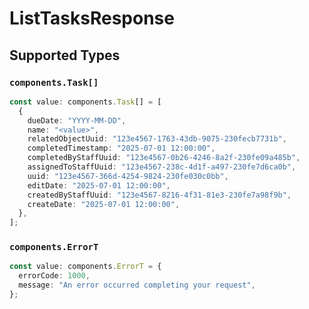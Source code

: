# ListTasksResponse


## Supported Types

### `components.Task[]`

```typescript
const value: components.Task[] = [
  {
    dueDate: "YYYY-MM-DD",
    name: "<value>",
    relatedObjectUuid: "123e4567-1763-43db-9075-230fecb7731b",
    completedTimestamp: "2025-07-01 12:00:00",
    completedByStaffUuid: "123e4567-0b26-4246-8a2f-230fe09a485b",
    assignedToStaffUuid: "123e4567-238c-4d1f-a497-230fe7d6ca0b",
    uuid: "123e4567-366d-4254-9824-230fe030c0bb",
    editDate: "2025-07-01 12:00:00",
    createdByStaffUuid: "123e4567-8216-4f31-81e3-230fe7a98f9b",
    createDate: "2025-07-01 12:00:00",
  },
];
```

### `components.ErrorT`

```typescript
const value: components.ErrorT = {
  errorCode: 1000,
  message: "An error occurred completing your request",
};
```

